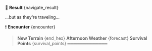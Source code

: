 :compass: **Result** {navigate_result}

...but as they're traveling...

:exclamation: **Encounter** {encounter}

> **New Terrain** {end_hex}
> **Afternoon Weather** {forecast}
> **Survival Points** {survival_points}
═════════════